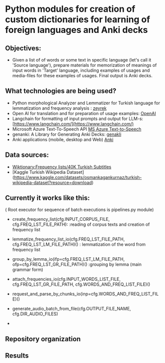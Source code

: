# Python modules for creation of custom dictionaries for learning of foreign languages and Anki decks

## Objectives:
 - Given a list of of  words or some text in specific language (let's call it 'Source language'), prepare materials for memorization of meanings of input words in 'Target' language, including examples of usages and media-files for these examples of usages. Final output is Anki decks.
 
## What technologies are being used?
-  Python morphological Analyzer and Lemmatizer for Turkish language for lemmatization and frequency analysis : [zeyrek](https://github.com/obulat/zeyrek)
- Open AI for translation and for preparation of usage examples: [OpenAI](https://openai.com/blog/openai-api)
- Langchain for formatting of input prompts and output for LLM-s: [https://www.langchain.com/](https://www.langchain.com/)
- Microsoft Azure Text-To-Speech API [MS Azure Text-to-Speech](https://learn.microsoft.com/en-us/azure/ai-services/speech-service/index-text-to-speech)
- genanki: A Library for Generating Anki Decks: [genakli](https://github.com/kerrickstaley/genanki)
- Anki applications (mobile, desktop and Web) [Anki](https://apps.ankiweb.net/)


## Data sources:
- [Wiktionary:Frequency lists/40K Turkish Subtitles](https://en.wiktionary.org/wiki/Wiktionary:Frequency_lists/40K_Turkish_Subtitles) 
- [Kaggle Turkish Wikipedia Dataset] (https://www.kaggle.com/datasets/osmankagankurnaz/turkish-wikipedia-dataset?resource=download)

## Currently it works like this:
( Root executor for sequence of batch executions is pipelines.py module)
 - create_frequency_list(cfg.INPUT_CORPUS_FILE, cfg.FREQ_LST_FILE_PATH):
      :reading of corpus texts and creation of frequency list
- lemmatize_frequency_list_io(cfg.FREQ_LST_FILE_PATH, cfg.FREQ_LST_LM_FILE_PATH)()
      : lemmatization of the word from frequency list
- group_by_lemma_io(ifp=cfg.FREQ_LST_LM_FILE_PATH, ofp=cfg.FREQ_LST_GR_FILE_PATH)()
    :grouping by lemma (main grammar form)
- attach_frequencies_io(cfg.INPUT_WORDS_LIST_FILE, cfg.FREQ_LST_GR_FILE_PATH, cfg.WORDS_AND_FREQ_LIST_FILE)()

- request_and_parse_by_chunks_io(inp=cfg.WORDS_AND_FREQ_LIST_FILE)()

- generate_audio_batch_from_file(cfg.OUTPUT_FILE_NAME, cfg.DIR_AUDIO_FILES)

- 


## Repository organization


## Results




    
